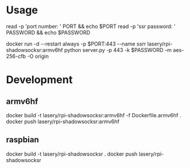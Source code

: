 # Usage
read -p 'port number: ' PORT && echo $PORT
read -p 'ssr password: ' PASSWORD && echo $PASSWORD

docker run -d --restart always -p $PORT:443 --name ssrr lasery/rpi-shadowsocksr:armv6hf python server.py -p 443 -k $PASSWORD -m aes-256-cfb -O origin

# Development

## armv6hf
docker build -t lasery/rpi-shadowsocksr:armv6hf -f Dockerfile.armv6hf .
docker push lasery/rpi-shadowsocksr:armv6hf

## raspbian
docker build -t lasery/rpi-shadowsocksr .
docker push lasery/rpi-shadowsocksr
